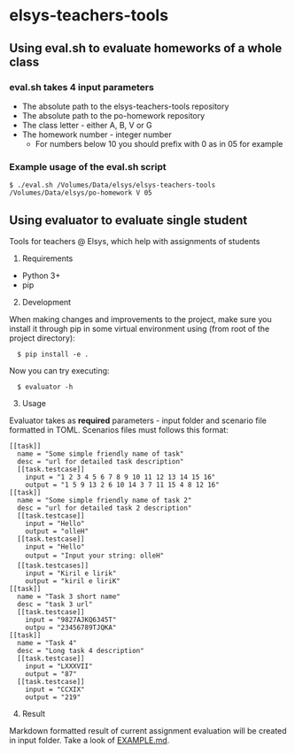 elsys-teachers-tools
====================

## Using eval.sh to evaluate homeworks of a whole class

### eval.sh takes 4 input parameters
  - The absolute path to the elsys-teachers-tools repository
  - The absolute path to the po-homework repository
  - The class letter - either A, B, V or G
  - The homework number - integer number
    - For numbers below 10 you should prefix with 0 as in 05 for example

### Example usage of the eval.sh script
  ```
  $ ./eval.sh /Volumes/Data/elsys/elsys-teachers-tools /Volumes/Data/elsys/po-homework V 05
  ```

## Using evaluator to evaluate single student

Tools for teachers @ Elsys, which help with assignments of students

1. Requirements

  - Python 3+
  - pip

2. Development

  When making changes and improvements to the project, make sure you install it through pip
  in some virtual environment using (from root of the project directory):

  ```
    $ pip install -e .
  ```

  Now you can try executing:

  ```
    $ evaluator -h
  ```

3. Usage

  Evaluator takes as **required** parameters - input folder and scenario file formatted in TOML. Scenarios files must follows this format:

  ```
  [[task]]
    name = "Some simple friendly name of task"
    desc = "url for detailed task description"
    [[task.testcase]]
      input = "1 2 3 4 5 6 7 8 9 10 11 12 13 14 15 16"
      output = "1 5 9 13 2 6 10 14 3 7 11 15 4 8 12 16"
  [[task]]
    name = "Some simple friendly name of task 2"
    desc = "url for detailed task 2 description"
    [[task.testcase]]
      input = "Hello"
      output = "olleH"
    [[task.testcase]]
      input = "Hello"
      output = "Input your string: olleH"
    [[task.testcases]]
      input = "Kiril e lirik"
      output = "kiril e liriK"
  [[task]]
    name = "Task 3 short name"
    desc = "task 3 url"
    [[task.testcase]]
      input = "9827AJKQ6345Т"
      outpu = "23456789ТJQKA"
  [[task]]
    name = "Task 4"
    desc = "Long task 4 description"
    [[task.testcase]]
      input = "LXXXVII"
      output = "87"
    [[task.testcase]]
      input = "CCXIX"
      output = "219"
  ```

4. Result

  Markdown formatted result of current assignment evaluation will be created in input folder.
  Take a look of [EXAMPLE.md](EXAMPLE.md).
